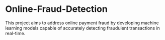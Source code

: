 # Online-Fraud-Detection
This project aims to address online payment fraud by developing machine learning models capable of accurately detecting fraudulent transactions in real-time.
